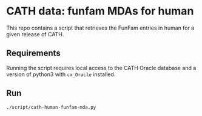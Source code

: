 # CATH data: funfam MDAs for human

This repo contains a script that retrieves the FunFam entries in human for a given release of CATH.

## Requirements

Running the script requires local access to the CATH Oracle database and a version of python3 with `cx_Oracle` installed.

## Run

```
./script/cath-human-funfam-mda.py
```